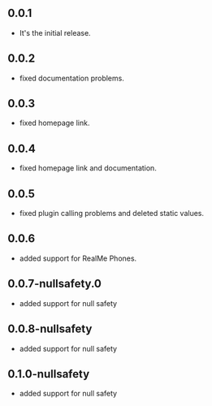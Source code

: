 ## 0.0.1

* It's the initial release.

## 0.0.2

* fixed documentation problems.

## 0.0.3

* fixed homepage link.

## 0.0.4

* fixed homepage link and documentation.

## 0.0.5

* fixed plugin calling problems and deleted static values.

## 0.0.6

* added support for RealMe Phones.

## 0.0.7-nullsafety.0

* added support for null safety

## 0.0.8-nullsafety

* added support for null safety

## 0.1.0-nullsafety

* added support for null safety